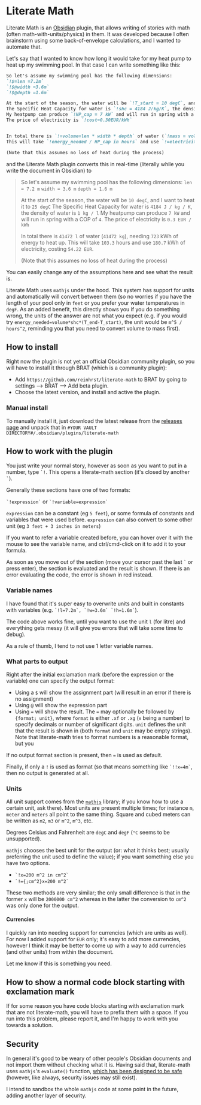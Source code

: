 # Literate Math

Literate Math is an [Obsidian][1] plugin, that allows writing of stories with math (often math-with-units/physics) in them. It was developed because I often brainstorm using some back-of-envelope calculations, and I wanted to automate that.

Let's say that I wanted to know how long it would take for my heat pump to heat up my swimming pool.
In that case I can write something like this:

```md
So let's assume my swimming pool has the following dimensions:
`!$=len =7.2m`
`!$@width =3.6m`
`!$@depth =1.6m`

At the start of the season, the water will be `!T_start = 10 degC`, and I want to heat it to `!T_end = 25 degC`
The Specific Heat Capacity for water is `!shc = 4184 J/kg/K`, the density of water is `!=density=1kg/l`
My heatpump can produce `!HP_cap = 7 kW` and will run in spring with a COP of `!cop=5`.
The price of electricity is `!cost=0.30EUR/kWh`


In total there is `!=volume=len * width * depth` of water (`!mass = volume * density`), needing `!energy_needed=mass*shc*(T_end-T_start) in kWh` of energy to heat up.
This will take `!energy_needed / HP_cap in hours` and use `!=electricity_needed=energy_needed / cop` of electricity, costing `!electricity_needed * cost`.

(Note that this assumes no loss of heat during the process)
```

and the Literate Math plugin converts this in real-time (literally while you write the document in Obsidian) to

> So let's assume my swimming pool has the following dimensions:
> `len = 7.2 m`
> `width = 3.6 m`
> `depth = 1.6 m`
> 
> At the start of the season, the water will be `10 degC`, and I want to heat it to `25 degC`
> The Specific Heat Capacity for water is `4184 J / kg / K`, the density of water is `1 kg / l`
> My heatpump can produce `7 kW` and will run in spring with a COP of `4`.
> The price of electricity is `0.3 EUR / kWh`
> 
> In total there is `41472 l` of water (`41472 kg`), needing `723` kWh of energy to heat up.
> This will take `103.3` hours and use `180.7` kWh of electricity, costing `54.22 EUR`.
> 
> (Note that this assumes no loss of heat during the process)

You can easily change any of the assumptions here and see what the result is.

Literate Math uses `mathjs` under the hood.
This system has support for units and automatically will convert between them (so no worries if you have the length of your pool only in `feet` or you prefer your water temperatures in `degF`.
As an added benefit, this directly shows you if you do something wrong, the units of the answer are not what you expect (e.g. if you would try `energy_needed=volume*shc*(T_end-T_start)`, the unit would be `m^5 / hours^2`, reminding you that you need to convert volume to mass first).


## How to install

Right now the plugin is not yet an official Obsidian community plugin, so you will have to install it through BRAT (which is a community plugin):

- Add `https://github.com/reinhrst/literate-math` to BRAT by going to settings --> BRAT --> Add beta plugin.
- Choose the latest version, and install and active the plugin.

### Manual install

To manually install it, just download the latest release from the [releases page][2] and unpack that in `#YOUR VAULT DIRECTORY#/.obsidian/plugins/literate-math`


## How to work with the plugin

You just write your normal story, however as soon as you want to put in a number, type `` `! ``.
This opens a literate-math section (it's closed by another `` ` ``).

Generally these sections have one of two formats:

`` `!expression` `` or `` `!variable=expression` ``

`expression` can be a constant (eg `5 feet`), or some formula of constants and variables that were used before.
`expression` can also convert to some other unit (eg `3 feet + 3 inches in meters`)

If you want to refer a variable created before, you can hover over it with the mouse to see the variable name, and ctrl/cmd-click on it to add it to your formula.

As soon as you move out of the section (move your cursor past the last `` ` `` or press enter), the section is evaluated and the result is shown.
If there is an error evaluating the code, the error is shown in red instead.

### Variable names

I have found that it's super easy to overwrite units and built in constants with variables (e.g. `` `!l=7.2m`, `!w=3.6m` `!h=1.6m` ``).

The code above works fine, until you want to use the unit `l` (for litre) and everything gets messy (it will give you errors that will take some time to debug).

As a rule of thumb, I tend to not use 1 letter variable names.

### What parts to output

Right after the initial exclamation mark (before the expression or the variable) one can specify the output format:

- Using a `$` will show the assignment part (will result in an error if there is no assignment)
- Using `@` will show the expression part
- Using `=` will show the result. The `=` may optionally be followed by `{format; unit}`, where `format` is either `.xf` or `.xg` (`x` being a number) to specify decimals or number of significant digits. `unit` defines the unit that the result is shown in (both `format` and `unit` may be empty strings). Note that literate-math tries to format numbers is a reasonable format, but you 

If no output format section is present, then `=` is used as default.

Finally, if only a `!` is used as format (so that means something like `` `!!x=4m` ``, then no output is generated at all.

### Units

All unit support comes from the [`mathjs`][3] library; if you know how to use a certain unit, ask there).
Most units are present multiple times; for instance `m`, `meter` and `meters` all point to the same thing.
Square and cubed meters can be written as `m2`, `m3` or `m^2`, `m^3`, etc.

Degrees Celsius and Fahrenheit are `degC` and `degF` (`°C` seems to be unsupported).

`mathjs` chooses the best unit for the output (or: what it thinks best; usually preferring the unit used to define the value); if you want something else you have two options.

- `` `!x=200 m^2 in cm^2` ``
- `` `!={;cm^2}x=200 m^2` ``

These two methods are very similar; the only small difference is that in the former `x` will be `2000000 cm^2` whereas in the latter the conversion to `cm^2` was only done for the output.

#### Currencies

I quickly ran into needing support for currencies (which are units as well).
For now I added support for `EUR` only; it's easy to add more currencies, however I think it may be better to come up with a way to add currencies (and other units) from within the document.

Let me know if this is something you need.

## How to show a normal code block starting with exclamation mark

If for some reason you have code blocks starting with exclamation mark that are not literate-math, you will have to prefix them with a space.
If you run into this problem, please report it, and I'm happy to work with you towards a solution.


## Security

In general it's good to be weary of other people's Obsidian documents and not import them without checking what it is.
Having said that, literate-math uses `mathjs`'s `evaluate()` function, [which has been designed to be safe][4] (however, like always, security issues may still exist).

I intend to sandbox the whole `mathjs` code at some point in the future, adding another layer of security.


[1]: https://obsidian.md
[2]: https://github.com/reinhrst/literate-math/tags
[3]: https://mathjs.org
[4]: https://mathjs.org/docs/expressions/security.html
